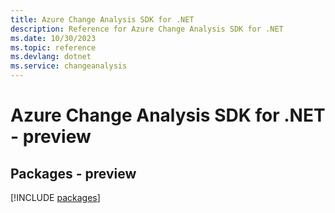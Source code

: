 ```yaml
---
title: Azure Change Analysis SDK for .NET
description: Reference for Azure Change Analysis SDK for .NET
ms.date: 10/30/2023
ms.topic: reference
ms.devlang: dotnet
ms.service: changeanalysis
---
```

# Azure Change Analysis SDK for .NET - preview
## Packages - preview
[!INCLUDE [packages](change-analysis-index.md)]
